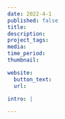 ```yaml
---
date: 2022-4-1
published: false
title:
description:
project_tags:
media:
time_period:
thumbnail:

website:
  button_text:
  url:

intro: |

---
```

